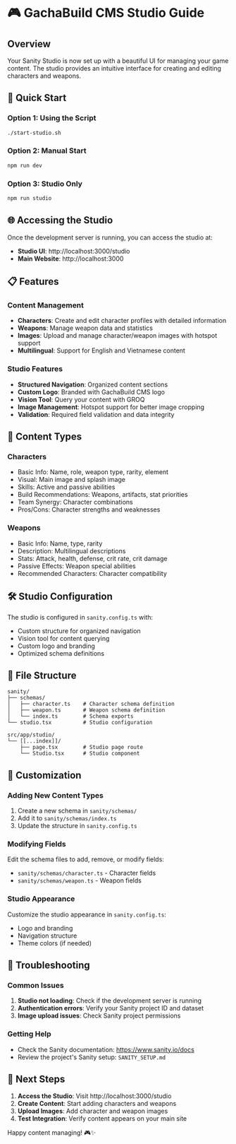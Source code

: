 # 🎮 GachaBuild CMS Studio Guide

## Overview
Your Sanity Studio is now set up with a beautiful UI for managing your game content. The studio provides an intuitive interface for creating and editing characters and weapons.

## 🚀 Quick Start

### Option 1: Using the Script
```bash
./start-studio.sh
```

### Option 2: Manual Start
```bash
npm run dev
```

### Option 3: Studio Only
```bash
npm run studio
```

## 🌐 Accessing the Studio

Once the development server is running, you can access the studio at:
- **Studio UI**: http://localhost:3000/studio
- **Main Website**: http://localhost:3000

## 📋 Features

### Content Management
- **Characters**: Create and edit character profiles with detailed information
- **Weapons**: Manage weapon data and statistics
- **Images**: Upload and manage character/weapon images with hotspot support
- **Multilingual**: Support for English and Vietnamese content

### Studio Features
- **Structured Navigation**: Organized content sections
- **Custom Logo**: Branded with GachaBuild CMS logo
- **Vision Tool**: Query your content with GROQ
- **Image Management**: Hotspot support for better image cropping
- **Validation**: Required field validation and data integrity

## 📝 Content Types

### Characters
- Basic Info: Name, role, weapon type, rarity, element
- Visual: Main image and splash image
- Skills: Active and passive abilities
- Build Recommendations: Weapons, artifacts, stat priorities
- Team Synergy: Character combinations
- Pros/Cons: Character strengths and weaknesses

### Weapons
- Basic Info: Name, type, rarity
- Description: Multilingual descriptions
- Stats: Attack, health, defense, crit rate, crit damage
- Passive Effects: Weapon special abilities
- Recommended Characters: Character compatibility

## 🛠️ Studio Configuration

The studio is configured in `sanity.config.ts` with:
- Custom structure for organized navigation
- Vision tool for content querying
- Custom logo and branding
- Optimized schema definitions

## 📁 File Structure

```
sanity/
├── schemas/
│   ├── character.ts    # Character schema definition
│   ├── weapon.ts       # Weapon schema definition
│   └── index.ts        # Schema exports
└── studio.tsx          # Studio configuration

src/app/studio/
└── [[...index]]/
    ├── page.tsx        # Studio page route
    └── Studio.tsx      # Studio component
```

## 🔧 Customization

### Adding New Content Types
1. Create a new schema in `sanity/schemas/`
2. Add it to `sanity/schemas/index.ts`
3. Update the structure in `sanity.config.ts`

### Modifying Fields
Edit the schema files to add, remove, or modify fields:
- `sanity/schemas/character.ts` - Character fields
- `sanity/schemas/weapon.ts` - Weapon fields

### Studio Appearance
Customize the studio appearance in `sanity.config.ts`:
- Logo and branding
- Navigation structure
- Theme colors (if needed)

## 🚨 Troubleshooting

### Common Issues
1. **Studio not loading**: Check if the development server is running
2. **Authentication errors**: Verify your Sanity project ID and dataset
3. **Image upload issues**: Check Sanity project permissions

### Getting Help
- Check the Sanity documentation: https://www.sanity.io/docs
- Review the project's Sanity setup: `SANITY_SETUP.md`

## 🎯 Next Steps

1. **Access the Studio**: Visit http://localhost:3000/studio
2. **Create Content**: Start adding characters and weapons
3. **Upload Images**: Add character and weapon images
4. **Test Integration**: Verify content appears on your main site

Happy content managing! 🎮✨
